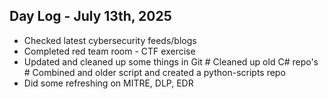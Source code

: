 
## Day Log - July 13th, 2025

 * Checked latest cybersecurity feeds/blogs
 * Completed red team room - CTF exercise
 * Updated and cleaned up some things in Git
		# Cleaned up old C# repo's
		# Combined and older script and created a python-scripts repo
 * Did some refreshing on MITRE, DLP, EDR

<!--stackedit_data:
eyJoaXN0b3J5IjpbMTkzMjU5NDY1OCwzMTg3ODQxMzksMTQwOD
AyNjQxOCwtMTg2MjA0NTU1NCwtMTM2MDkxNTEyMyw3MzA5OTgx
MTZdfQ==
-->